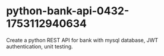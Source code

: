 # python-bank-api-0432-1753112940634
Create a python REST API for bank with mysql database, JWT authentication, unit testing.
